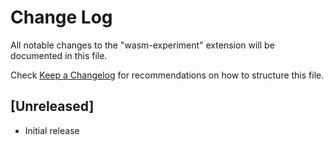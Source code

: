 # Change Log

All notable changes to the "wasm-experiment" extension will be documented in this file.

Check [Keep a Changelog](http://keepachangelog.com/) for recommendations on how to structure this file.

## [Unreleased]

- Initial release